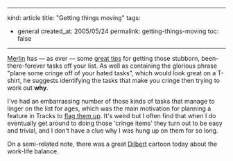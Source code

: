 -----
kind: article
title: "Getting things moving"
tags:
- general
created_at: 2005/05/24
permalink: getting-things-moving
toc: false
-----

<p><a href="http://www.43folders.com/">Merlin</a> has &mdash; as ever &mdash; some <a href="http://www.43folders.com/2005/05/cringebusting_y.html">great tips</a> for getting those stubborn, been-there-forever tasks off your list. As well as containing the glorious phrase "plane some cringe off of your hated tasks", which would look great on a T-shirt, he suggests identifying the tasks that make you cringe then trying to work out <strong>why</strong>.</p>

<p>I've had an embarrassing number of those kinds of tasks that manage to linger on the list for ages, which was the main motivation for planning a feature in Tracks to <a href="http://dev.rousette.org.uk/ticket/8">flag them up</a>. It's weird but I often find that when I do eventually get around to doing those 'cringe items' they turn out to be easy and trivial, and I don't have a clue why I was hung up on them for so long.</p>

<p>On a semi-related note, there was a great <a href="http://www.dilbert.com/comics/dilbert/archive/dilbert-20050524.html">Dilbert</a> cartoon today about the work-life balance.</p>



